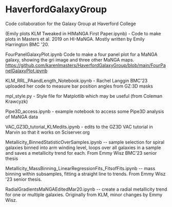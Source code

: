# HaverfordGalaxyGroup
Code collaboration for the Galaxy Group at Haverford College

(Emily plots KLM Tweaked in HIMaNGA First Paper.ipynb) - Code to make plots in Masters et al. 2019 on HI-MaNGA. Mostly written by Emily Harrington BMC '20. 

FourPanelGalaxyPlot.ipynb Code to make a four panel plot for a MaNGA galaxy, showing the gri image and three other MaNGA maps. 
https://github.com/karenlmasters/HaverfordGalaxyGroup/blob/main/FourPanelGalaxyPlot.ipynb

KLM_RRL_PAandLength_Notebook.ipynb - Rachel Langgin BMC'23 uploaded her code to measure bar position angles from GZ:3D masks  

mpl_style.py - Style file for Matplotlib which may be useful (from Coleman Krawcyzk)

Pipe3D_access.ipynb - example notebook to access some Pipe3D analysis of MaNGA data

VAC_GZ3D_tutorial_KLMedits.ipynb - edits to the GZ3D VAC tutorial in Marvin so that it works on Sciserver.org

Metallicity_BinnedStatisticOverSamples.ipynb -- sample selection for spiral galaxies binned into arm winding level, loops over all galaxies in a sample and saves a metallicity trend for each. From Emmy Wisz BMC'23 senior thesis

Metallicity_MassBinning_LinearRegressionFits_FitsofFits.ipynb -- mass binning within subsamples, fitting a straight line to trends. From Emmy Wisz '23 senior thesis. 

RadialGradientsMaNGAEditedMar20.ipynb -- create a radial metallicity trend for one or multiple galaxies. Originally from KLM, minor changes by Emmy Wisz. 
